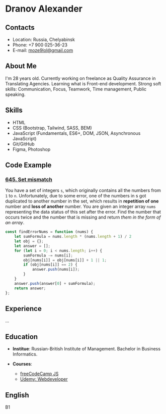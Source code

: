# Dranov Alexander
## Contacts 
* Location: Russia, Chelyabinsk
* Phone: +7 900 025-36-23
* E-mail: moze9lol@gmail.com

## About Me
I'm 28 years old. Currently working on freelance as Quality Assurance in Translating Agencies. Learning what is Front-end development. 
Strong soft skills: Communication, Focus, Teamwork, Time management, Public speaking.
## Skills 
* HTML
* CSS (Bootstrap, Tailwind, SASS, BEM)
* JavaScript (Fundamentals, ES6+, DOM, JSON, Asynchronous JavaScript)
* Git/GitHub
* Figma, Photoshop

## Code Example
### [645. Set mismatch](https://leetcode.com/problems/set-mismatch/)
You have a set of integers `s`, which originally contains all the numbers from `1` to `n`. Unfortunately, due to some error, one of the numbers in s got duplicated to another number in the set, which results in **repetition of one** number and **loss of another** number.
You are given an integer array `nums` representing the data status of this set after the error.
Find the number that occurs twice and the number that is missing and return *them in the form of an array*.

```javascript
const findErrorNums = function (nums) {
    let sumFormula = nums.length * (nums.length + 1) / 2
    let obj = {};
    let answer = [];
    for (let i = 0; i < nums.length; i++) {
        sumFormula -= nums[i];
        obj[nums[i]] = obj[nums[i]] + 1 || 1;
        if (obj[nums[i]] == 2) {
            answer.push(nums[i]);
        }
    }
    answer.push(answer[0] + sumFormula);
    return answer;
};
```

## Experience
...
## Education
* **Institue**: Russian-British Institute of Management. Bachelor in Business Informatics.

* **Courses**:
    * [freeCodeCamp JS](https://www.freecodecamp.org/learn/javascript-algorithms-and-data-structures/)
    * [Udemy: Webdeveloper](https://www.udemy.com/course/webdeveloper/)

## English 
B1